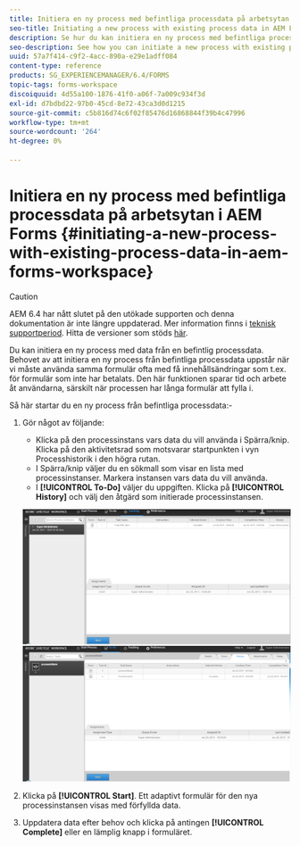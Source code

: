 ```yaml
---
title: Initiera en ny process med befintliga processdata på arbetsytan i AEM Forms
seo-title: Initiating a new process with existing process data in AEM Forms workspace
description: Se hur du kan initiera en ny process med befintliga processdata i AEM Forms arbetsyta.
seo-description: See how you can initiate a new process with existing process data in AEM Forms workspace.
uuid: 57a7f414-c9f2-4acc-890a-e29e1adff084
content-type: reference
products: SG_EXPERIENCEMANAGER/6.4/FORMS
topic-tags: forms-workspace
discoiquuid: 4d55a100-1876-41f0-a06f-7a009c934f3d
exl-id: d7bdbd22-97b0-45cd-8e72-43ca3d0d1215
source-git-commit: c5b816d74c6f02f85476d16868844f39b4c47996
workflow-type: tm+mt
source-wordcount: '264'
ht-degree: 0%

---
```


# Initiera en ny process med befintliga processdata på arbetsytan i AEM Forms {#initiating-a-new-process-with-existing-process-data-in-aem-forms-workspace}

>[!CAUTION]
>
>AEM 6.4 har nått slutet på den utökade supporten och denna dokumentation är inte längre uppdaterad. Mer information finns i [teknisk supportperiod](https://helpx.adobe.com/support/programs/eol-matrix.html). Hitta de versioner som stöds [här](https://experienceleague.adobe.com/docs/).

Du kan initiera en ny process med data från en befintlig processdata. Behovet av att initiera en ny process från befintliga processdata uppstår när vi måste använda samma formulär ofta med få innehållsändringar som t.ex. för formulär som inte har betalats. Den här funktionen sparar tid och arbete åt användarna, särskilt när processen har långa formulär att fylla i.

Så här startar du en ny process från befintliga processdata:-

1. Gör något av följande:

   * Klicka på den processinstans vars data du vill använda i Spärra/knip. Klicka på den aktivitetsrad som motsvarar startpunkten i vyn Processhistorik i den högra rutan.
   * I Spärra/knip väljer du en sökmall som visar en lista med processinstanser. Markera instansen vars data du vill använda.
   * I **[!UICONTROL To-Do]** väljer du uppgiften. Klicka på **[!UICONTROL History]** och välj den åtgärd som initierade processinstansen.

   ![start3](assets/start3.png) ![start1](assets/start1.png)

1. Klicka på **[!UICONTROL Start]**. Ett adaptivt formulär för den nya processinstansen visas med förfyllda data.

1. Uppdatera data efter behov och klicka på antingen **[!UICONTROL Complete]** eller en lämplig knapp i formuläret.

